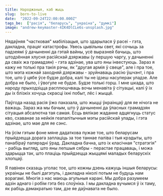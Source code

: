 ```yaml
---
title: Народжаныя, каб жыць
slug:  born-to-live
date:  "2022-09-24T22:00:00.000Z"
tags_be:  ["расія", "беларусь", "украіна", "думкі"]
image: "andrew-keymaster-4IK4DlCLe6s-unsplash.jpg"
---
```


Нядаўняя "частковая" мабілізацыя, што здарылася ў расеі - гэта, дакладна, працяг катастрофы. Увесь цывільны свет, які сочыць за падзеямі ў дачыненні да гэтай вайны, усё выразней бачыць, што штодзённая хлусня расійскай дзяржавы (у першую чаргу, у дачыненні да сваіх жа грамадзян) - гэта адзінае, ува што яны інвестуюць. Зараз я кажу не толькі пра такія рэчы, як "другая армія ў свеце", але і пра тое, што мэта кожнай заходняй дзяржавы - зруйнаваць расію ўшчэнт, і пра тое, што ў цябе ўсе будзе добра, калі ты не ідзеш насуперак уладзе. Але добра не было, і ўвогуле не будзе. Будзе толькі горш. І мне шкада, што народу прыходзіцца расплюшчваць вочы менавіта ў сітуацыі, калі ў іх ды іх блізкіх хочуць скрасці іхні побыт, лёс і жыццё.

Паўгода назад расія ўжо паказала, што жыцці ўкраінцаў для яе нічога не важаць. Зараз жа мы бачым, што ў дачыненні да ўласных грамадзян сітуацыя абсалютна тая самая. Ёсць вялікае жаданне адцягнуць статус кво, схаванае за нейкія геапалітычныя мэты расійскай улады, і гэта адзінае, што мае для яе сэнс. 

На ўсім гэтым фоне мяне дадаткова пужае тое, што беларусам прыйдзецца  дорага заплаціць за тое таннае паліва і тыя крэдыты, што панабіраў папярэдні ўрад. Дакладна бачна, што іх класічная "стратэгія" - рабіць выгляд, што яны лепшыя сябры - перастае працаваць, і можа здарыцца так, што плаціць прыйдзецца жыццямі маладых беларускіх хлопцаў.

Я павінен сказаць уголас тое, што кожны дзень кажуць іншыя беларусы: украінцы не былі дагэтуль, і дакладна ніколі потым не будуць нам ворагамі. Многія з нас маюць агульныя карані. Мы добра разумеем адзін аднаго і робім гэта без слоўніка. І мы дакладна вучымся ў іх таму, як рабіць дэмакратыю там, дзе яе даўнавата не было.
